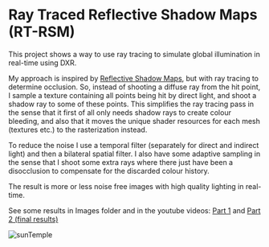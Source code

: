 # Ray Traced Reflective Shadow Maps (RT-RSM)
This project shows a way to use ray tracing to simulate global illumination in real-time using DXR.

My approach is inspired by [Reflective Shadow Maps](http://www.klayge.org/material/3_12/GI/rsm.pdf), but with ray tracing to determine occlusion. So, instead of shooting a diffuse ray from the hit point, I sample a texture containing all points being hit by direct light, and shoot a shadow ray to some of these points. This simplifies the ray tracing pass in the sense that it first of all only needs shadow rays to create colour bleeding, and also that it moves the unique shader resources for each mesh (textures etc.) to the rasterization instead.

To reduce the noise I use a temporal filter (separately for direct and indirect light) and then a bilateral spatial filter. I also have some adaptive sampling in the sense that I shoot some extra rays where there just have been a disocclusion to compensate for the discarded colour history.

The result is more or less noise free images with high quality lighting in real-time.

See some results in Images folder and in the youtube videos: [Part 1](https://youtu.be/Dbwxm-EEsRI) and [Part 2 (final results)](https://youtu.be/EPt_8N6pm3o)

![sunTemple](https://bitbucket.org/NiklasLundstroem/real-time-global-illumination-using-ray-tracing/raw/b75c34910c1a3d532122a1b9051d6f1f19287feb/Images/sunTemple.png)